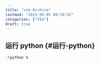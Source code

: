```yaml
---
title: "vim Archive"
lastmod: "2023-09-05 08:39:52"
categories: ["VIm"]
draft: true
---
```


## 运行 python {#运行-python}

```bash
:!python %
```